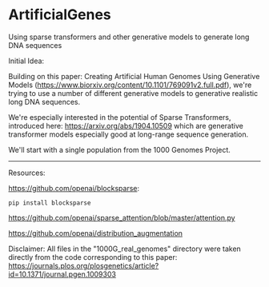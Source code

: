 # ArtificialGenes
Using sparse transformers and other generative models to generate long DNA sequences

Initial Idea:

  Building on this paper: Creating Artificial Human Genomes Using Generative Models (https://www.biorxiv.org/content/10.1101/769091v2.full.pdf), we're 
  trying to use a number of different generative models to generative realistic long DNA sequences. 
  
  We're especially interested in the potential
  of Sparse Transformers, introduced here: https://arxiv.org/abs/1904.10509 which are generative transformer models especially good at long-range 
  sequence generation. 
  
  We'll start with a single population from the 1000 Genomes Project.
  
  __________________________________________________________________________________________________________________________________________________________________
  
  Resources: 
  
  https://github.com/openai/blocksparse:
    
    pip install blocksparse
    
  https://github.com/openai/sparse_attention/blob/master/attention.py

  https://github.com/openai/distribution_augmentation
  
  Disclaimer: 
  All files in the "1000G_real_genomes" directory were taken directly from the code corresponding to this paper:
  https://journals.plos.org/plosgenetics/article?id=10.1371/journal.pgen.1009303

